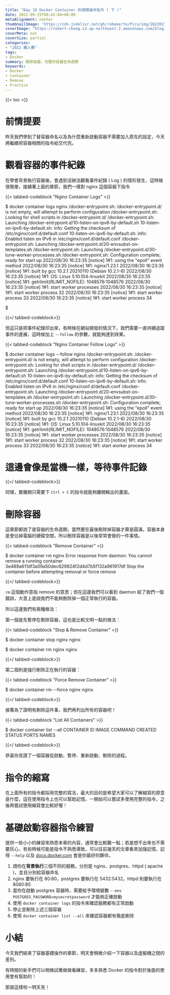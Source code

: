 ```yaml
---
title: "Day 10 Docker Container 的相關操作指令 ( 下 )"
date: 2022-09-25T00:42:04+08:00
metaAlignment: center
thumbnailImage: 'https://cdn.jsdelivr.net/gh/robeeerto/Pics/img/202202161656501.png'
coverImage: "https://robert-chang.s3.ap-northeast-2.amazonaws.com/blog-images/5dxen.jpg"
coverMeta: out
coverSize: partial
categories:
- "2022 鐵人賽"
tags:
- Docker
summary: 刪除容器，完整的容器生命週期
keywords:
- Docker
- Container
- Remove
- Practice
---
```


{{< toc >}}

# 前情提要

昨天我們學到了替容器命名以及為什麼重新啟動容器不需要加入原先的設定，今天將繼續把容器相關的指令給交代完。

# 觀看容器的事件紀錄

在學會背景執行容器後，會遇到沒辦法觀看事件紀錄 ( Log ) 的情形發生，這時候很簡單，接續著上面的章節，我們一樣對 nginx 這個容器下指令

{{< tabbed-codeblock "Nginx Container Logs" >}}
<!-- tab bash -->
$ docker container logs nginx
/docker-entrypoint.sh: /docker-entrypoint.d/ is not empty, will attempt to perform configuration
/docker-entrypoint.sh: Looking for shell scripts in /docker-entrypoint.d/
/docker-entrypoint.sh: Launching /docker-entrypoint.d/10-listen-on-ipv6-by-default.sh
10-listen-on-ipv6-by-default.sh: info: Getting the checksum of /etc/nginx/conf.d/default.conf
10-listen-on-ipv6-by-default.sh: info: Enabled listen on IPv6 in /etc/nginx/conf.d/default.conf
/docker-entrypoint.sh: Launching /docker-entrypoint.d/20-envsubst-on-templates.sh
/docker-entrypoint.sh: Launching /docker-entrypoint.d/30-tune-worker-processes.sh
/docker-entrypoint.sh: Configuration complete; ready for start up
2022/08/30 16:23:35 [notice] 1#1: using the "epoll" event method
2022/08/30 16:23:35 [notice] 1#1: nginx/1.23.1
2022/08/30 16:23:35 [notice] 1#1: built by gcc 10.2.1 20210110 (Debian 10.2.1-6)
2022/08/30 16:23:35 [notice] 1#1: OS: Linux 5.10.104-linuxkit
2022/08/30 16:23:35 [notice] 1#1: getrlimit(RLIMIT_NOFILE): 1048576:1048576
2022/08/30 16:23:35 [notice] 1#1: start worker processes
2022/08/30 16:23:35 [notice] 1#1: start worker process 32
2022/08/30 16:23:35 [notice] 1#1: start worker process 33
2022/08/30 16:23:35 [notice] 1#1: start worker process 34

$
<!-- endtab -->
{{</ tabbed-codeblock>}}


但這只是把事件紀錄印出來，有時候在網站開發的情況下，我們需要一直持續追蹤事件的進展，這時候加上 `--follow` 的參數，就能夠達到效果。

{{< tabbed-codeblock "Nginx Container Follow Logs" >}}
<!-- tab bash -->
$ docker container logs --follow nginx
/docker-entrypoint.sh: /docker-entrypoint.d/ is not empty, will attempt to perform configuration
/docker-entrypoint.sh: Looking for shell scripts in /docker-entrypoint.d/
/docker-entrypoint.sh: Launching /docker-entrypoint.d/10-listen-on-ipv6-by-default.sh
10-listen-on-ipv6-by-default.sh: info: Getting the checksum of /etc/nginx/conf.d/default.conf
10-listen-on-ipv6-by-default.sh: info: Enabled listen on IPv6 in /etc/nginx/conf.d/default.conf
/docker-entrypoint.sh: Launching /docker-entrypoint.d/20-envsubst-on-templates.sh
/docker-entrypoint.sh: Launching /docker-entrypoint.d/30-tune-worker-processes.sh
/docker-entrypoint.sh: Configuration complete; ready for start up
2022/08/30 16:23:35 [notice] 1#1: using the "epoll" event method
2022/08/30 16:23:35 [notice] 1#1: nginx/1.23.1
2022/08/30 16:23:35 [notice] 1#1: built by gcc 10.2.1 20210110 (Debian 10.2.1-6)
2022/08/30 16:23:35 [notice] 1#1: OS: Linux 5.10.104-linuxkit
2022/08/30 16:23:35 [notice] 1#1: getrlimit(RLIMIT_NOFILE): 1048576:1048576
2022/08/30 16:23:35 [notice] 1#1: start worker processes
2022/08/30 16:23:35 [notice] 1#1: start worker process 32
2022/08/30 16:23:35 [notice] 1#1: start worker process 33
2022/08/30 16:23:35 [notice] 1#1: start worker process 34

# 這邊會像是當機一樣，等待事件記錄
<!-- endtab -->
{{</ tabbed-codeblock>}}

同理，要離開只需要下 `Ctrl + C` 的指令就能夠離開輸出的畫面。

# 刪除容器

這章節都說了是容器的生命週期，當然要在最後刪除掉容器才算是圓滿，容器本身是會佔掉電腦的硬碟空間，所以刪除容器是以後常常會做的一件事情。

{{< tabbed-codeblock "Remove Container" >}}
<!-- tab bash -->
$ docker container rm nginx
Error response from daemon: You cannot remove a running container 3e489a611df3a09a50dec629824f2d4d7b5f132a961917df Stop the container before attempting removal or force remove
<!-- endtab -->
{{</ tabbed-codeblock>}}

`rm` 這個動作意指 remove 的意思；但在這邊我們可以看到 daemon 給了我們一個錯誤，大意上是說我們不能夠刪除掉一個正常執行的容器。

所以這邊我們有兩種做法：

第一個是先暫停在刪除容器，這也是比較文明一點的做法：

{{< tabbed-codeblock "Stop & Remove Container" >}}
<!-- tab bash -->
$ docker container stop nginx
nginx

$ docker container rm nginx
nginx
<!-- endtab -->
{{</ tabbed-codeblock>}}

第二個則是強行刪除正在執行的容器：

{{< tabbed-codeblock "Force Remove Container" >}}
<!-- tab bash -->
$ docker container rm --force nginx
nginx
<!-- endtab -->
{{</ tabbed-codeblock>}}

接著為了證明有刪除這件事，我們再列出所有的容器吧！

{{< tabbed-codeblock "List All Containers" >}}
<!-- tab bash -->
$ docker container list --all
CONTAINER ID IMAGE COMMAND CREATED STATUS PORTS NAMES
<!-- endtab -->
{{</ tabbed-codeblock>}}


恭喜你見證了一個容器從啟動、暫停、重新啟動、刪除的過程。

# 指令的縮寫

在上面所有的指令都採用完整的寫法，最大的目的是希望大家可以了解縮寫的原意是什麼，這在使用指令上也可以幫助記憶，一開始可以嘗試多使用完整的指令，之後再嘗試使用縮寫會比較好喔！

# 基礎啟動容器指令練習

提供一些小小的練習來熟悉本章的內容，通常會比較難一點；若是想不出來也不需要灰心，有些時候可能是指令不熟悉導致，可以往前幾天的文章看來加強記憶，記得 `--help` 以及 [docs.docker.com](https://docs.docker.com/) 會是你最好的夥伴。

1. 請你在**背景執行**三個不同的服務，分別是 nginx、postgres、httpd ( apache )，並且分別給容器命名
2. nginx 要執行在 80:80，postgres 要執行在 5432:5432，httpd 則要執行在 8080:80
3. 當你在啟動 postgres 容器時，需要給予環境變數 `--env POSTGRES_PASSWORD=mysecretpassword` 才能夠正確啟動
4. 使用 `docker container logs` 的指令來確認服務都有正常啟動
5. 停止並刪除上述三個容器
6. 使用 `docker container list --all` 來確認容器都有徹底刪除

# 小結

今天我們結束了容器基礎操作的章節，明天會稍微介紹一下容器以及虛擬機之間的差別。

有時間的新手們可以稍微試著做做看練習，多多熟悉 Docker 的指令對於後面的使用會有幫助的！

那就這樣啦～明天見！